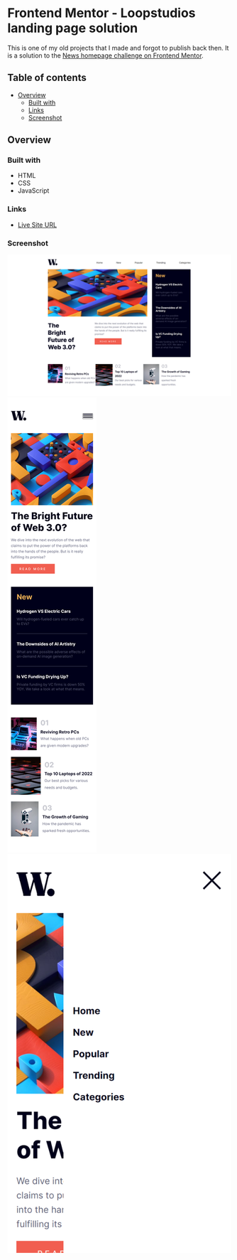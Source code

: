 # Frontend Mentor - Loopstudios landing page solution

This is one of my old projects that I made and forgot to publish back then.
It is a solution to the [News homepage challenge on Frontend Mentor](https://www.frontendmentor.io/challenges/news-homepage-H6SWTa1MFl).

## Table of contents

- [Overview](#overview)
  - [Built with](#built-with)
  - [Links](#links)
  - [Screenshot](#screenshot)

## Overview

### Built with

- HTML
- CSS
- JavaScript

### Links

- [Live Site URL]()

### Screenshot

![Screenshot of the Desktop view](./Screenshots/News-homepage-desktop.png)
![Screenshot of the Mobile view](./Screenshots/New-homepage-mobile.png)
![Screenshot of the Mobile view](./Screenshots/New-homepage-mobile2.png)
